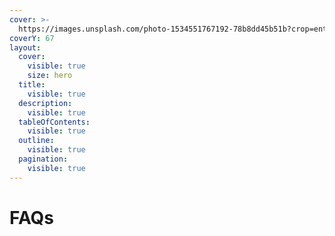 ```yaml
---
cover: >-
  https://images.unsplash.com/photo-1534551767192-78b8dd45b51b?crop=entropy&cs=srgb&fm=jpg&ixid=M3wxOTcwMjR8MHwxfHNlYXJjaHw3fHxRdWVzdGlvbnN8ZW58MHx8fHwxNjk5MDI2MTE3fDA&ixlib=rb-4.0.3&q=85
coverY: 67
layout:
  cover:
    visible: true
    size: hero
  title:
    visible: true
  description:
    visible: true
  tableOfContents:
    visible: true
  outline:
    visible: true
  pagination:
    visible: true
---
```


# FAQs

